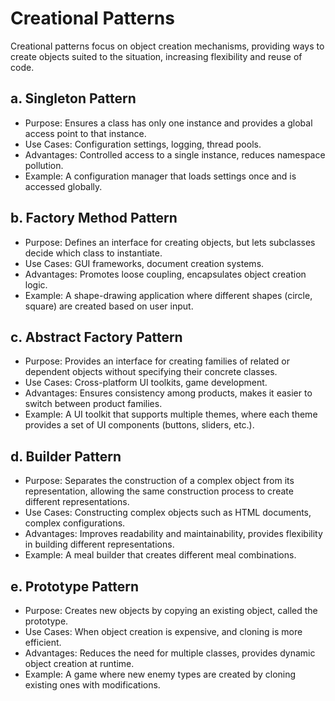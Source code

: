 # Creational Patterns

Creational patterns focus on object creation mechanisms, providing ways to create objects suited to the situation, increasing flexibility and reuse of code.

## a. Singleton Pattern

- Purpose: Ensures a class has only one instance and provides a global access point to that instance.
- Use Cases: Configuration settings, logging, thread pools.
- Advantages: Controlled access to a single instance, reduces namespace pollution.
- Example: A configuration manager that loads settings once and is accessed globally.

## b. Factory Method Pattern

- Purpose: Defines an interface for creating objects, but lets subclasses decide which class to instantiate.
- Use Cases: GUI frameworks, document creation systems.
- Advantages: Promotes loose coupling, encapsulates object creation logic.
- Example: A shape-drawing application where different shapes (circle, square) are created based on user input.

## c. Abstract Factory Pattern

- Purpose: Provides an interface for creating families of related or dependent objects without specifying their concrete classes.
- Use Cases: Cross-platform UI toolkits, game development.
- Advantages: Ensures consistency among products, makes it easier to switch between product families.
- Example: A UI toolkit that supports multiple themes, where each theme provides a set of UI components (buttons, sliders, etc.).

## d. Builder Pattern

- Purpose: Separates the construction of a complex object from its representation, allowing the same construction process to create different representations.
- Use Cases: Constructing complex objects such as HTML documents, complex configurations.
- Advantages: Improves readability and maintainability, provides flexibility in building different representations.
- Example: A meal builder that creates different meal combinations.

## e. Prototype Pattern

- Purpose: Creates new objects by copying an existing object, called the prototype.
- Use Cases: When object creation is expensive, and cloning is more efficient.
- Advantages: Reduces the need for multiple classes, provides dynamic object creation at runtime.
- Example: A game where new enemy types are created by cloning existing ones with modifications.
